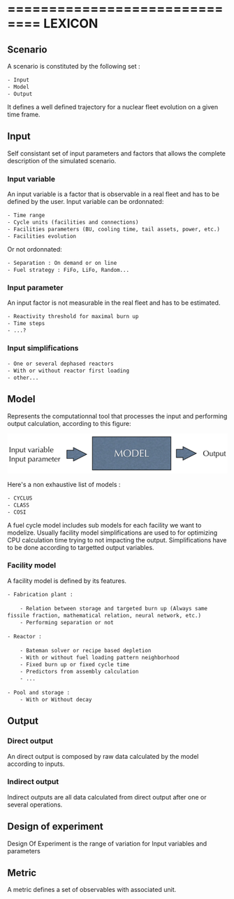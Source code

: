 ==============================
LEXICON
==============================

## Scenario

A scenario is constituted by the following set :

	- Input
	- Model
	- Output

It defines a well defined trajectory for a nuclear fleet evolution on a given time frame.

## Input

Self consistant set of input parameters and factors that allows the complete description of the simulated scenario.

### Input variable

An input variable is a factor that is observable in a real fleet and has to be defined by the user. Input variable can be ordonnated: 

	- Time range
	- Cycle units (facilities and connections)
	- Facilities parameters (BU, cooling time, tail assets, power, etc.)
	- Facilities evolution

Or not ordonnated:

	- Separation : On demand or on line
	- Fuel strategy : FiFo, LiFo, Random...

### Input parameter

An input factor is not measurable in the real fleet and has to be estimated.

	- Reactivity threshold for maximal burn up
	- Time steps
	- ...?

### Input simplifications

	- One or several dephased reactors
	- With or without reactor first loading
	- other...

## Model

Represents the computationnal tool that processes the input and performing output calculation, according to this figure:

![Fuel cycle simulation scheme](FIG/MODEL.png)

Here's a non exhaustive list of models : 

	- CYCLUS
	- CLASS
	- COSI

A fuel cycle model includes sub models for each facility we want to modelize. Usually facility model simplifications are used to for optimizing CPU calculation time trying to not impacting the output. Simplifications have to be done according to targetted output variables.

### Facility model 

A facility model is defined by its features.

	- Fabrication plant : 

		- Relation between storage and targeted burn up (Always same fissile fraction, mathematical relation, neural network, etc.)
		- Performing separation or not

	- Reactor : 
	
		- Bateman solver or recipe based depletion
		- With or without fuel loading pattern neighborhood
		- Fixed burn up or fixed cycle time
		- Predictors from assembly calculation
		- ...

	- Pool and storage : 
		- With or Without decay

## Output

### Direct output

An direct output is composed by raw data calculated by the model according to inputs.

###	Indirect output

Indirect outputs are all data calculated from direct output after one or several operations.

## Design of experiment

Design Of Experiment is the range of variation for Input variables and parameters

## Metric

  A metric defines a set of observables with associated unit.





